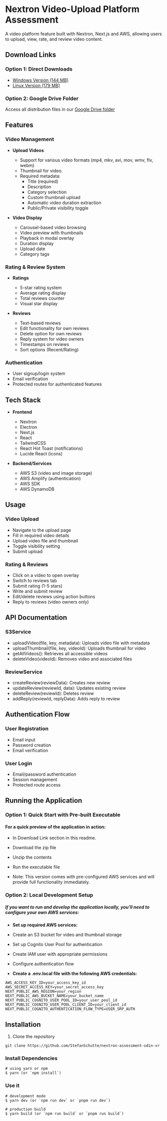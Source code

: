 # Nextron Video-Upload Platform Assessment

A video platform feature built with Nextron, Next.js and AWS, allowing users to upload, view, rate, and review video content.

## Download Links

### Option 1: Direct Downloads
- [Windows Version (144 MB)](https://drive.google.com/file/d/1UPiREfzgmbBDdvlWB6YGYs5b2quaO5Ps/view?usp=drive_link)
- [Linux Version (179 MB)](https://drive.google.com/file/d/1WSB4kKWAAMP_jzv0-IbPRGix_V0jdA2W/view?usp=drive_link)

### Option 2: Google Drive Folder
Access all distribution files in our [Google Drive folder](https://drive.google.com/drive/folders/1p7KFYtpc_dWhm9PtvYIliBH_F_tYJdml)

## Features
### Video Management
- **Upload Videos**
    - Support for various video formats (mp4, mkv, avi, mov, wmv, flv, webm)
    - Thumbnail for video.
    - Required metadata:
        - Title (required)
        - Description
        - Category selection
        - Custom thumbnail upload
        - Automatic video duration extraction
        - Public/Private visibility toggle

- **Video Display**
    - Carousel-based video browsing
    - Video preview with thumbnails
    - Playback in modal overlay
    - Duration display
    - Upload date
    - Category tags

### Rating & Review System
- **Ratings**
    - 5-star rating system
    - Average rating display
    - Total reviews counter
    - Visual star display

- **Reviews**
    - Text-based reviews
    - Edit functionality for own reviews
    - Delete option for own reviews
    - Reply system for video owners
    - Timestamps on reviews
    - Sort options (Recent/Rating)

### Authentication
- User signup/login system
- Email verification
- Protected routes for authenticated features

## Tech Stack

- **Frontend**
    - Nextron
    - Electron
    - Next.js
    - React
    - TailwindCSS
    - React Hot Toast (notifications)
    - Lucide React (icons)

- **Backend/Services**
    - AWS S3 (video and image storage)
    - AWS Amplify (authentication)
    - AWS SDK
    - AWS DynamoDB

## Usage
### Video Upload

- Navigate to the upload page
- Fill in required video details
- Upload video file and thumbnail
- Toggle visibility setting
- Submit upload

### Rating & Reviews

- Click on a video to open overlay
- Switch to reviews tab
- Submit rating (1-5 stars)
- Write and submit review
- Edit/delete reviews using action buttons
- Reply to reviews (video owners only)

## API Documentation
### S3Service

- uploadVideo(file, key, metadata): Uploads video file with metadata
- uploadThumbnail(file, key, videoId): Uploads thumbnail for video
- getAllVideos(): Retrieves all accessible videos
- deleteVideo(videoId): Removes video and associated files

### ReviewService

- createReview(reviewData): Creates new review
- updateReview(reviewId, data): Updates existing review
- deleteReview(reviewId): Deletes review
- addReply(reviewId, replyData): Adds reply to review

## Authentication Flow

### User Registration

- Email input
- Password creation
- Email verification


### User Login

- Email/password authentication
- Session management
- Protected route access

## Running the Application

### Option 1: Quick Start with Pre-built Executable

#### For a quick preview of the application in action:

- In Download Link section in this readme.
- Download the zip file
- Unzip the contents
- Run the executable file


- Note: This version comes with pre-configured AWS services and will provide full functionality immediately.

### Option 2: Local Development Setup

##### If you want to run and develop the application locally, you'll need to configure your own AWS services:

- **Set up required AWS services:**

- Create an S3 bucket for video and thumbnail storage
- Set up Cognito User Pool for authentication
- Create IAM user with appropriate permissions
- Configure authentication flow

- **Create a .env.local file with the following AWS credentials:**
```
AWS_ACCESS_KEY_ID=your_access_key_id
AWS_SECRET_ACCESS_KEY=your_secret_access_key
NEXT_PUBLIC_AWS_REGION=your_region
NEXT_PUBLIC_AWS_BUCKET_NAME=your_bucket_name
NEXT_PUBLIC_COGNITO_USER_POOL_ID=your_user_pool_id
NEXT_PUBLIC_COGNITO_USER_POOL_CLIENT_ID=your_client_id
NEXT_PUBLIC_COGNITO_AUTHENTICATION_FLOW_TYPE=USER_SRP_AUTH
```

## Installation

1. Clone the repository
```
git clone https://github.com/StefanSchutte/nextron-assessment-odin-vr

```

### Install Dependencies

```
# using yarn or npm
$ yarn (or `npm install`)

```

### Use it

```
# development mode
$ yarn dev (or `npm run dev` or `pnpm run dev`)

# production build
$ yarn build (or `npm run build` or `pnpm run build`)
```


